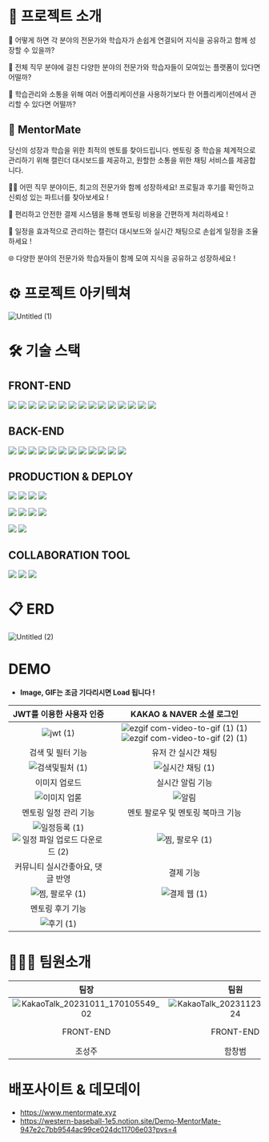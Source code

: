 # 📎 프로젝트 소개

💭 어떻게 하면 각 분야의 전문가와 학습자가 손쉽게 연결되어 지식을 공유하고 함께 성장할 수 있을까?

💭 전체 직무 분야에 걸친 다양한 분야의 전문가와 학습자들이 모여있는 플랫폼이 있다면 어떨까?

💭 학습관리와 소통을 위해 여러 어플리케이션을 사용하기보다 한 어플리케이션에서 관리할 수 있다면 어떨까?

## 👫 MentorMate

당신의 성장과 학습을 위한 최적의 멘토를 찾아드립니다. 
멘토링 중 학습을 체계적으로 관리하기 위해 캘린더 대시보드를 제공하고, 원할한 소통을 위한 채팅 서비스를 제공합니다.

🧑‍💼 어떤 직무 분야이든, 최고의 전문가와 함께 성장하세요! 프로필과 후기를 확인하고 신뢰성 있는 파트너를 찾아보세요 !

💼 편리하고 안전한 결제 시스템을 통해 멘토링 비용을 간편하게 처리하세요 !

📅 일정을 효과적으로 관리하는 캘린더 대시보드와 실시간 채팅으로 손쉽게 일정을 조율하세요 !

🌐 다양한 분야의 전문가와 학습자들이 함께 모여 지식을 공유하고 성장하세요 !



# ⚙ 프로젝트 아키텍쳐
![Untitled (1)](https://github.com/MentoMate/.github/assets/122018331/093c2e40-4b4e-4017-bfce-7e4c7f7cce6d)

# 🛠 기술 스택

## FRONT-END

<img src="https://img.shields.io/badge/react-61DAFB?style=for-the-badge&logo=React&logoColor=white"> <img src="https://img.shields.io/badge/typescript-3178C6?style=for-the-badge&logo=typescript&logoColor=white"> <img src="https://img.shields.io/badge/reactquery-FF4154?style=for-the-badge&logo=reactquery&logoColor=white"> <img src="https://img.shields.io/badge/reactrouter-CA4245?style=for-the-badge&logo=reactrouter&logoColor=white"> <img src="https://img.shields.io/badge/reacthookform-CA4245?style=for-the-badge&logo=reacthookform&logoColor=white"> <img src="https://img.shields.io/badge/recoil-3578E5?style=for-the-badge&logo=recoil&logoColor=white"> <img src="https://img.shields.io/badge/vite-646CFF?style=for-the-badge&logo=vite&logoColor=white"> <img src="https://img.shields.io/badge/tailwindcss-06B6D4?style=for-the-badge&logo=tailwindcss&logoColor=white"> <img src="https://img.shields.io/badge/axios-5A29E4?style=for-the-badge&logo=axios&logoColor=white"> <img src="https://img.shields.io/badge/stompjs-000000?style=for-the-badge&logo=stompjs&logoColor=white"> <img src="https://img.shields.io/badge/sockjs-333333?style=for-the-badge&logo=sockjs&logoColor=white"> <img src="https://img.shields.io/badge/iamport-302E31?style=for-the-badge&logo=iamport&logoColor=white"> <img src="https://img.shields.io/badge/reactquill-C6002B?style=for-the-badge&logo=reactquill&logoColor=white"> <img src="https://img.shields.io/badge/sweetalert2-9999FF?style=for-the-badge&logo=sweetalert2&logoColor=white"> <img src="https://img.shields.io/badge/reactdatepicker-3DDC84?style=for-the-badge&logo=reactdatepicker&logoColor=white">

## BACK-END
<img src="https://img.shields.io/badge/JAVA-004027?style=for-the-badge&logo=JAVA&logoColor=white"> <img src="https://img.shields.io/badge/springboot-006600?style=for-the-badge&logo=springboot&logoColor=white"> <img src="https://img.shields.io/badge/springsecurity-578B34?style=for-the-badge&logo=springsecurity&logoColor=white"> <img src="https://img.shields.io/badge/jpa-21C25E?style=for-the-badge&logo=jpa&logoColor=white"> <img src="https://img.shields.io/badge/jwt-85B09A?style=for-the-badge&logo=jwt&logoColor=white"> <img src="https://img.shields.io/badge/swagger-21C25E?style=for-the-badge&logo=swagger&logoColor=white"> <img src="https://img.shields.io/badge/websocket-F37C20?style=for-the-badge&logo=websocket&logoColor=white"> <img src="https://img.shields.io/badge/sockjs-6CAC4D?style=for-the-badge&logo=sockjs&logoColor=white"> <img src="https://img.shields.io/badge/stomp-000000?style=for-the-badge&logo=stomp&logoColor=white"> <img src="https://img.shields.io/badge/mysql-0062B0?style=for-the-badge&logo=mysql&logoColor=white"> <img src="https://img.shields.io/badge/redis-C71A36?style=for-the-badge&logo=redis&logoColor=white"> <img src="https://img.shields.io/badge/elasticSearch-F8DC75?style=for-the-badge&logo=elasticSearch&logoColor=white"> 


## PRODUCTION & DEPLOY

<img src="https://img.shields.io/badge/AWS-232F3E?style=for-the-badge&logo=amazonaws&logoColor=white"> <img src="https://img.shields.io/badge/s3-569A31?style=for-the-badge&logo=amazons3&logoColor=white"> <img src="https://img.shields.io/badge/cloudfront-2A6FE1?style=for-the-badge&logo=cloudfront&logoColor=white"> <img src="https://img.shields.io/badge/amazonroute53-8C4FFF?style=for-the-badge&logo=amazonroute53&logoColor=white">

<img src="https://img.shields.io/badge/AWS-232F3E?style=for-the-badge&logo=amazonaws&logoColor=white"> <img src="https://img.shields.io/badge/ec2-FF9900?style=for-the-badge&logo=amazonec2&logoColor=white"> <img src="https://img.shields.io/badge/s3-569A31?style=for-the-badge&logo=amazons3&logoColor=white"> <img src="https://img.shields.io/badge/docker-2496ED?style=for-the-badge&logo=docker&logoColor=white">

<img src="https://img.shields.io/badge/git-F05032?style=for-the-badge&logo=git&logoColor=white"> <img src="https://img.shields.io/badge/github-181717?style=for-the-badge&logo=github&logoColor=white"> 

## COLLABORATION TOOL

<img src="https://img.shields.io/badge/slack-4A154B?style=for-the-badge&logo=slack&logoColor=white"> <img src="https://img.shields.io/badge/notion-000000?style=for-the-badge&logo=notion&logoColor=white"> <img src="https://img.shields.io/badge/discord-5865F2?style=for-the-badge&logo=discord&logoColor=white"> 

# 📋 ERD
![Untitled (2)](https://github.com/MentoMate/.github/assets/122018331/8637f9f5-4c08-4f0a-a162-646afa3b97ff)

# DEMO
- **Image, GIF는 조금 기다리시면 Load 됩니다 !**

|JWT를 이용한 사용자 인증|KAKAO & NAVER 소셜 로그인|
|:---:|:---:|
|![jwt (1)](https://github.com/MentoMate/.github/assets/122018331/e73f8df8-96e4-4588-843e-a08776c64090)|![ezgif com-video-to-gif (1) (1)](https://github.com/MentoMate/.github/assets/122018331/cf143c0a-bb74-4a4d-b99b-8009982ea0ae) ![ezgif com-video-to-gif (2) (1)](https://github.com/MentoMate/.github/assets/122018331/9c53d77a-9822-48f9-8292-1213f471a293)|
|검색 및 필터 기능|유저 간 실시간 채팅|
|![검색및필처 (1)](https://github.com/MentoMate/.github/assets/122018331/9882f494-10ee-4d7b-a3c5-ef98bdef37b7)|![실시간 채팅 (1)](https://github.com/MentoMate/.github/assets/122018331/02d8ef3e-61c2-44d9-860c-1fd5256ba162)|
|이미지 업로드|실시간 알림 기능|
|![이미지 업롣](https://github.com/MentoMate/.github/assets/122018331/7d29f214-d42a-4076-aba5-3de0049102d4)|![알림](https://github.com/MentoMate/.github/assets/122018331/10057adf-e67e-4a55-ab20-c891a5562efe)|
|멘토링 일정 관리 기능|멘토 팔로우 및 멘토링 북마크 기능|
|![일정등록 (1)](https://github.com/MentoMate/.github/assets/122018331/a4cfa1f8-80ff-4e34-9b00-e44b3ec512fc) ![일정 파일 업로드 다운로드 (2)](https://github.com/MentoMate/.github/assets/122018331/c4070cc7-1bdd-403b-a3d9-008fa4e57198)|![찜, 팔로우 (1)](https://github.com/MentoMate/.github/assets/122018331/20557f05-79c5-4fdf-9a4c-c7ac6b43acac)|
|커뮤니티 실시간좋아요, 댓글 반영|결제 기능|
|![찜, 팔로우 (1)](https://github.com/MentoMate/.github/assets/122018331/f62f7e23-96a3-4f6d-a9f1-bdb1f9de668b)|![결제 웹 (1)](https://github.com/MentoMate/.github/assets/122018331/1ff40545-2cd3-4a47-ad2e-64a201985570)|
|멘토링 후기 기능|
|![후기 (1)](https://github.com/MentoMate/.github/assets/122018331/9b698ace-29f5-4bc7-a82b-1f83cc2132f8)|


# 🧑‍🤝‍🧑 팀원소개

|팀장|팀원|팀원|팀원|팀원|
|:------:|:------:|:------:|:------:|:------:|
|![KakaoTalk_20231011_170105549_02](https://github.com/MentoMate/.github/assets/122018331/cf63953f-133a-45b8-b699-7b36d2725488)|![KakaoTalk_20231123_181818424](https://github.com/MentoMate/.github/assets/122018331/34a241a3-8a7d-4dcf-82df-631436a05366)|![Untitled](https://github.com/MentoMate/.github/assets/122018331/9e823c62-3f71-4702-82eb-c3b86362c005)|![KakaoTalk_20231123_202343526](https://github.com/MentoMate/.github/assets/122018331/c6ce2a6f-368c-42c6-af4d-c9a359cccfdc)|![KakaoTalk_Photo_2023-11-23-00-15-08](https://github.com/MentoMate/.github/assets/122018331/2a046f1d-e842-4037-9b44-182c01982f26)|
|FRONT-END|FRONT-END|BACK-END|BACK-END|BACK-END|
|조성주|함창범|유성진|박나진|김은채|

# 배포사이트 & 데모데이
- https://www.mentormate.xyz
- https://western-baseball-1e5.notion.site/Demo-MentorMate-947e2c7bb9544ac99ce024dc11706e03?pvs=4
